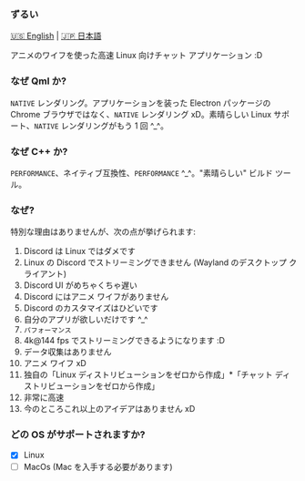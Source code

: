 ### ずるい

[🇺🇸 English](README.md) | [🇯🇵 日本語](README_jap.md) 

アニメのワイフを使った高速 Linux 向けチャット アプリケーション :D

### なぜ Qml か?

`NATIVE` レンダリング。アプリケーションを装った Electron パッケージの Chrome ブラウザではなく、`NATIVE` レンダリング xD。素晴らしい Linux サポート、`NATIVE` レンダリングがもう 1 回 ^_^。

### なぜ C++ か?

`PERFORMANCE`、ネイティブ互換性、`PERFORMANCE` ^_^。"素晴らしい" ビルド ツール。

### なぜ?

特別な理由はありませんが、次の点が挙げられます:

1. Discord は Linux ではダメです
2. Linux の Discord でストリーミングできません (Wayland のデスクトップ クライアント)
3. Discord UI がめちゃくちゃ遅い
4. Discord にはアニメ ワイフがありません
5. Discord のカスタマイズはひどいです
6. 自分のアプリが欲しいだけです ^_^
7. `パフォーマンス`
8. 4k@144 fps でストリーミングできるようになります :D
9. データ収集はありません
10. アニメ ワイフ xD
11. 独自の「Linux ディストリビューションをゼロから作成」*「チャット ディストリビューションをゼロから作成」
12. 非常に高速
13. 今のところこれ以上のアイデアはありません xD

### どの OS がサポートされますか?

- [X] Linux
- [ ] MacOs (Mac を入手する必要があります)
